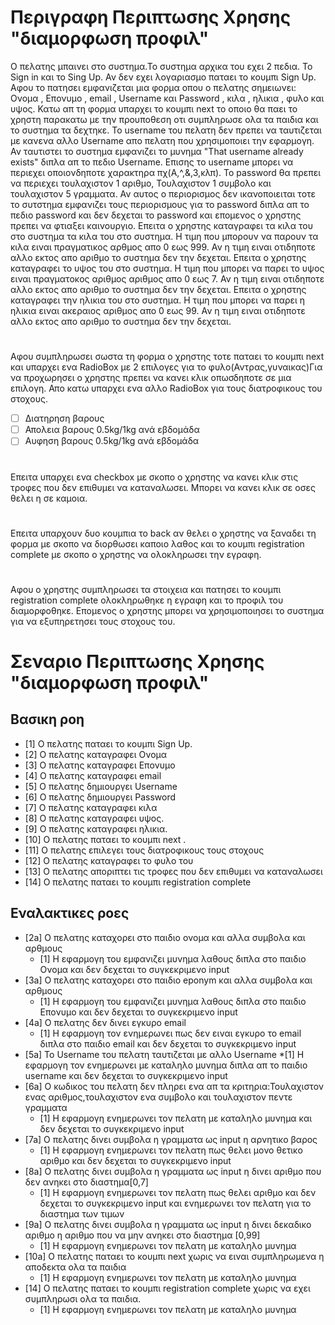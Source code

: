 # Περιγραφη Περιπτωσης Χρησης "διαμορφωση προφιλ"

Ο πελατης μπαινει στο συστημα.Το συστημα αρχικα του εχει 2 πεδια. Το Sign in και το Sing Up. Αν δεν εχει λογαριασμο παταει το κουμπι Sign Up. Αφου το πατησει εμφανιζεται μια φορμα οπου ο πελατης σημειωνει: Ονομα , Επονυμο , email , Username και Password , κιλα , ηλικια , φυλο και υψος. Κατω απ τη φορμα υπαρχει το κουμπι next το οποιο θα παει το χρηστη παρακατω με την προυποθεση οτι συμπληρωσε ολα τα παιδια και το συστημα τα δεχτηκε. To username του πελατη δεν πρεπει να ταυτιζεται με κανενα αλλο Username απο πελατη που χρησιμοποιει την εφαρμογη. Αν ταυτιστει το συστημα εμφανιζει το μυνημα "That username already exists" διπλα απ το πεδιο Username. Eπισης τo username μπορει να περιεχει οποιονδηποτε χαρακτηρα πχ(Α,^,&,3,κλπ). Το password θα πρεπει να περιεχει τουλαχιστον 1 αριθμο, Τουλαχιστον 1 συμβολο και τουλαχιστον 5 γραμματα. Αν αυτος ο περιορισμος δεν ικανοποιειται τοτε  το συτστημα εμφανιζει τους περιορισμους για το password διπλα απ το πεδιο password και δεν δεχεται το password και επομενος ο χρηστης πρεπει να φτιαξει καινουργιο. Επειτα ο χρηστης καταγραφει τα κιλα του στο συστημα τα κιλα του στο συστημα. Η τιμη που μπορουν να παρουν τα κιλα ειναι πραγματικος αρθμος απο 0 εως 999. Αν η τιμη ειναι οτιδηποτε αλλο εκτος απο αριθμο το συστημα δεν την δεχεται. Επειτα ο χρηστης καταγραφει το υψος του στο συστημα. Η τιμη που μπορει να παρει το υψος ειναι πραγματοκος αριθμος αριθμος απο 0 εως 7. Αν η τιμη ειναι οτιδηποτε αλλο εκτος απο αριθμο το συστημα δεν την δεχεται. Επειτα ο χρηστης καταγραφει την ηλικια του στο συστημα. Η τιμη που μπορει να παρει η ηλικια ειναι ακεραιος αριθμος απο 0 εως 99. Αν η τιμη ειναι οτιδηποτε αλλο εκτος απο αριθμο το συστημα δεν την δεχεται.

#
Αφου συμπληρωσει σωστα τη φορμα ο χρηστης τοτε παταει το κουμπι next και υπαρχει ενα RadioBox με 2 επιλογες για το φυλο(Αντρας,γυναικας)Για να προχωρησει ο χρηστης πρεπει να κανει κλικ οπωσδηποτε σε μια επιλογη.
Απο κατω υπαρχει ενα αλλο RadioBox για τους διατροφικους του στοχους.

* [ ] Διατηρηση βαρους
* [ ] Απολεια βαρους 0.5kg/1kg ανά εβδομάδα
* [ ] Αυφηση βαρους 0.5kg/1kg ανά εβδομάδα

#
Επειτα υπαρχει ενα checkbox με σκοπο ο χρηστης να κανει κλικ στις τροφες που δεν επιθυμει να καταναλωσει. Μπορει να κανει κλικ σε οσες θελει η σε καμοια.

#
Επειτα υπαρχουν δυο κουμπια το back αν θελει ο χρηστης να ξαναδει τη φορμα με σκοπο να διορθωσει καποιο λαθος και το κουμπι registration complete με σκοπο ο χρηστης να ολοκληρωσει την εγραφη.

#
Αφου  ο χρηστης συμπληρωσει τα στοιχεια και πατησει το κουμπι registration complete ολοκληρωθηκε η εγραφη και το προφιλ του διαμορφοθηκε. Επομενος ο χρηστης μπορει να χρησιμοποιησει το συστημα για να εξυπηρετησει τους στοχους του.



# Σεναριο Περιπτωσης Χρησης "διαμορφωση προφιλ"

## Βασικη ροη

* [1]  Ο πελατης  παταει το κουμπι Sign Up.
* [2]  O πελατης καταγραφει Ονομα
* [3]  O πελατης καταγραφει Επονυμο
* [4]  O πελατης καταγραφει email
* [5]  O πελατης δημιουργει Username 
* [6]  O πελατης δημιουργει Password
* [7]  O πελατης καταγραφει κιλα
* [8]  O πελατης καταγραφει υψος.
* [9]  Ο πελατης καταγραφει ηλικια.
* [10] Ο πελατης  παταει το κουμπι next . 
* [11] Ο πελατης επιλεγει τους διατροφικους τους στοχους
* [12] Ο πελατης καταγραφει το φυλο του
* [13] Ο πελατης αποριπτει τις τροφες που δεν επιθυμει να καταναλωσει
* [14] Ο πελατης παταει το κουμπι registration complete

## Εναλακτικες ροες

* [2a] Ο πελατης καταχορει στο παιδιο ονομα και αλλα συμβολα και αρθμους
  * [1] Η εφαρμογη του εμφανιζει μυνημα λαθους διπλα στο παιδιο Ονομα και δεν δεχεται το συγκεκριμενο input
* [3a] Ο πελατης καταχορει στο παιδιο eponym και αλλα συμβολα και αρθμους
  * [1] Η εφαρμογη του εμφανιζει μυνημα λαθους διπλα στο παιδιο Επονυμο και δεν δεχεται το συγκεκριμενο input
* [4a] Ο πελατης δεν δινει εγκυρο email
    * [1] Η εφαρμογη τον ενημερωνει πως δεν ειναι εγκυρο το email διπλα στο παιδιο email και δεν δεχεται το συγκεκριμενο input
* [5a] To Username του πελατη ταυτιζεται με αλλο Username
     *[1] Η εφαρμογη τον ενημερωνει με καταληλο μυνημα διπλα απ το παιδιο username και δεν δεχεται το συγκεκριμενο input
* [6a] Ο κωδικος του πελατη δεν πληρει ενα απ τα κριτηρια:Τουλαχιστον ενας αριθμος,τουλαχιστον ενα συμβολο και τουλαχιστον πεντε γραμματα
  * [1] Η εφαρμογη ενημερωνει τον πελατη με καταληλο μυνημα και δεν δεχεται το συγκεκριμενο input
* [7a] Ο πελατης δινει συμβολα η γραμματα ως input η αρνητικο βαρος
  * [1] Η εφαρμογη ενημερωνει τον πελατη πως θελει μονο θετικο αριθμο  και δεν δεχεται το συγκεκριμενο input 
* [8a] Ο πελατης δινει συμβολα η γραμματα ως input η δινει αριθμο που δεν ανηκει στο διαστημα[0,7]
  * [1] Η εφαρμογη ενημερωνει τον πελατη πως θελει αριθμο και δεν δεχεται το συγκεκριμενο input και ενημερωνει τον πελατη για το διαστημα των τιμων
* [9a] Ο πελατης δινει συμβολα η γραμματα ως input η δινει δεκαδικο αριθμο η αριθμο που να μην ανηκει στο διαστημα [0,99]
  * [1] Η εφαρμογη ενημερωνει τον πελατη με καταληλο μυνημα
* [10a] Ο πελατης παταει το κουμπι next χωρις να ειναι συμπληρωμενα η αποδεκτα ολα τα παιδια
  * [1] Η εφαρμογη ενημερωνει τον πελατη με καταληλο μυνημα
* [14] Ο πελατης παταει το κουμπι registration complete χωρις να εχει συμπληρωσι ολα τα παιδια.
  * [1] Η εφαρμογη ενημερωνει τον πελατη με καταληλο μυνημα